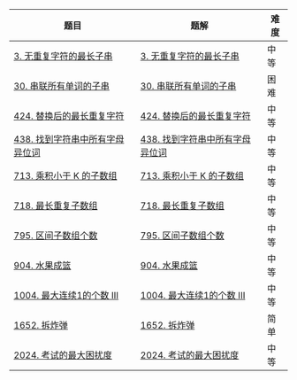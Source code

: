 | 题目                                                         | 题解                                                         | 难度 |
| ------------------------------------------------------------ | ------------------------------------------------------------ | ---- |
| [3. 无重复字符的最长子串](https://leetcode-cn.com/problems/longest-substring-without-repeating-characters/) | [3. 无重复字符的最长子串](https://github.com/ZonzeeLi/LeetCode/blob/master/index/1-10/3.%20%E6%97%A0%E9%87%8D%E5%A4%8D%E5%AD%97%E7%AC%A6%E7%9A%84%E6%9C%80%E9%95%BF%E5%AD%90%E4%B8%B2.md) | 中等 |
| [30. 串联所有单词的子串](https://leetcode.cn/problems/substring-with-concatenation-of-all-words/) | [30. 串联所有单词的子串](https://github.com/ZonzeeLi/LeetCode/blob/master/index/21-30/30.%20%E4%B8%B2%E8%81%94%E6%89%80%E6%9C%89%E5%8D%95%E8%AF%8D%E7%9A%84%E5%AD%90%E4%B8%B2.md) | 困难 |
| [424. 替换后的最长重复字符](https://leetcode.cn/problems/longest-repeating-character-replacement/) | [424. 替换后的最长重复字符](https://github.com/ZonzeeLi/LeetCode/blob/master/index/421-430/424.%20%E6%9B%BF%E6%8D%A2%E5%90%8E%E7%9A%84%E6%9C%80%E9%95%BF%E9%87%8D%E5%A4%8D%E5%AD%97%E7%AC%A6.md) | 中等 |
| [438. 找到字符串中所有字母异位词](https://leetcode.cn/problems/find-all-anagrams-in-a-string/) | [438. 找到字符串中所有字母异位词](https://github.com/ZonzeeLi/LeetCode/blob/master/index/431-440/438.%20%E6%89%BE%E5%88%B0%E5%AD%97%E7%AC%A6%E4%B8%B2%E4%B8%AD%E6%89%80%E6%9C%89%E5%AD%97%E6%AF%8D%E5%BC%82%E4%BD%8D%E8%AF%8D.md) | 中等 |
| [713. 乘积小于 K 的子数组](https://leetcode-cn.com/problems/subarray-product-less-than-k/) | [713. 乘积小于 K 的子数组](https://github.com/ZonzeeLi/LeetCode/blob/master/index/711-720/713.%20%E4%B9%98%E7%A7%AF%E5%B0%8F%E4%BA%8E%20K%20%E7%9A%84%E5%AD%90%E6%95%B0%E7%BB%84.md) | 中等 |
| [718. 最长重复子数组](https://leetcode-cn.com/problems/maximum-length-of-repeated-subarray/) | [718. 最长重复子数组](https://github.com/ZonzeeLi/LeetCode/blob/master/index/711-720/718.%20%E6%9C%80%E9%95%BF%E9%87%8D%E5%A4%8D%E5%AD%90%E6%95%B0%E7%BB%84.md) | 中等 |
| [795. 区间子数组个数](https://leetcode.cn/problems/number-of-subarrays-with-bounded-maximum/) | [795. 区间子数组个数](https://github.com/ZonzeeLi/LeetCode/blob/master/index/791-800/795.%20%E5%8C%BA%E9%97%B4%E5%AD%90%E6%95%B0%E7%BB%84%E4%B8%AA%E6%95%B0.md)                                                             | 中等 |
| [904. 水果成篮](https://leetcode.cn/problems/fruit-into-baskets/) | [904. 水果成篮](https://github.com/ZonzeeLi/LeetCode/blob/master/index/901-910/904.%20%E6%B0%B4%E6%9E%9C%E6%88%90%E7%AF%AE.md) | 中等 |
| [1004. 最大连续1的个数 III](https://leetcode-cn.com/problems/max-consecutive-ones-iii/) | [1004. 最大连续1的个数 III](https://github.com/ZonzeeLi/LeetCode/blob/master/index/1001-1010/1004.%20%E6%9C%80%E5%A4%A7%E8%BF%9E%E7%BB%AD1%E7%9A%84%E4%B8%AA%E6%95%B0%20III.md) | 中等 |
| [1652. 拆炸弹](https://leetcode.cn/problems/defuse-the-bomb/) | [1652. 拆炸弹](https://github.com/ZonzeeLi/LeetCode/blob/master/index/1651-1660/1652.%20%E6%8B%86%E7%82%B8%E5%BC%B9.md) | 简单 |
| [2024. 考试的最大困扰度](https://leetcode-cn.com/problems/maximize-the-confusion-of-an-exam/) | [2024. 考试的最大困扰度](https://github.com/ZonzeeLi/LeetCode/blob/master/index/2021-2030/2024.%20%E8%80%83%E8%AF%95%E7%9A%84%E6%9C%80%E5%A4%A7%E5%9B%B0%E6%89%B0%E5%BA%A6.md) | 中等 |


